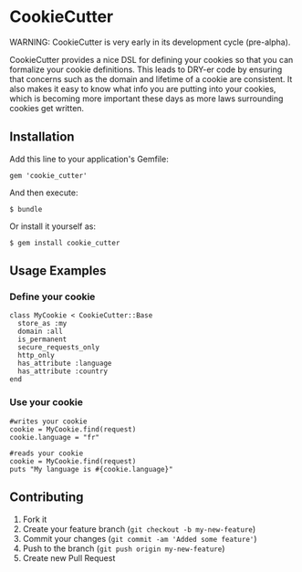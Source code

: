 # CookieCutter

WARNING: CookieCutter is very early in its development cycle (pre-alpha).

CookieCutter provides a nice DSL for defining your cookies so that you can formalize your cookie definitions.
This leads to DRY-er code by ensuring that concerns such as the domain and lifetime of a cookie are consistent.
It also makes it easy to know what info you are putting into your cookies, which is becoming more important
these days as more laws surrounding cookies get written.

## Installation

Add this line to your application's Gemfile:

    gem 'cookie_cutter'

And then execute:

    $ bundle

Or install it yourself as:

    $ gem install cookie_cutter

## Usage Examples

### Define your cookie

    class MyCookie < CookieCutter::Base
      store_as :my
      domain :all
      is_permanent
      secure_requests_only
      http_only
      has_attribute :language
      has_attribute :country
    end

### Use your cookie

    #writes your cookie
    cookie = MyCookie.find(request)
    cookie.language = "fr"

    #reads your cookie
    cookie = MyCookie.find(request)
    puts "My language is #{cookie.language}"

## Contributing

1. Fork it
2. Create your feature branch (`git checkout -b my-new-feature`)
3. Commit your changes (`git commit -am 'Added some feature'`)
4. Push to the branch (`git push origin my-new-feature`)
5. Create new Pull Request
